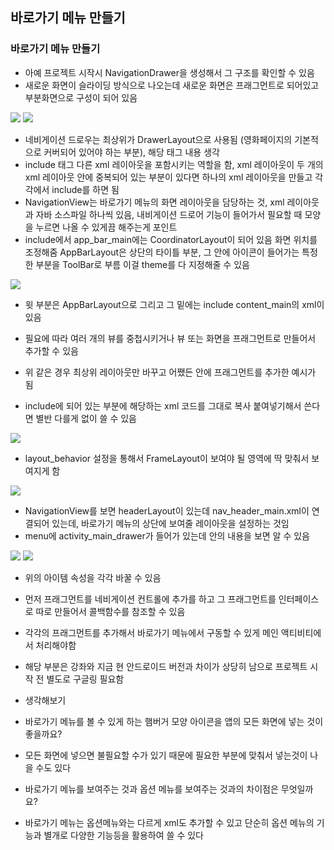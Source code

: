 ## 바로가기 메뉴 만들기
### 바로가기 메뉴 만들기
- 아예 프로젝트 시작시 NavigationDrawer을 생성해서 그 구조를 확인할 수 있음
- 새로운 화면이 슬라이딩 방식으로 나오는데 새로운 화면은 프래그먼트로 되어있고 부분화면으로 구성이 되어 있음
<img src="https://user-images.githubusercontent.com/32586985/90308530-2e2c7d00-df1b-11ea-9333-94d78d47af10.PNG">
<img src="https://user-images.githubusercontent.com/32586985/90308536-3b496c00-df1b-11ea-90d8-d63162053e53.PNG">

- 네비게이션 드로우는 최상위가 DrawerLayout으로 사용됨 (영화페이지의 기본적으로 커버되어 있어야 하는 부분), 해당 태그 내용 생각
- include 태그 다른 xml 레이아웃을 포함시키는 역할을 함, xml 레이아웃이 두 개의 xml 레이아웃 안에 중복되어 있는 부분이 있다면 하나의 xml 레이아웃을 만들고 각각에서 include를 하면 됨
- NavigationView는 바로가기 메뉴의 화면 레이아웃을 담당하는 것, xml 레이아웃과 자바 소스파일 하나씩 있음, 내비게이션 드로어 기능이 들어가서 필요할 때 모양을 누르면 나올 수 있게끔 해주는게 포인트
- include에서 app_bar_main에는 CoordinatorLayout이 되어 있음 화면 위치를 조정해줌 AppBarLayout은 상단의 타이틀 부분, 그 안에 아이콘이 들어가는 특정한 부분을 ToolBar로 부름 이걸 theme를 다 지정해줄 수 있음

<img src="https://user-images.githubusercontent.com/32586985/90308549-5025ff80-df1b-11ea-97aa-612f50b1cf16.PNG">

- 윗 부분은 AppBarLayout으로 그리고 그 밑에는 include content_main의 xml이 있음
- 필요에 따라 여러 개의 뷰를 중첩시키거나 뷰 또는 화면을 프래그먼트로 만들어서 추가할 수 있음
- 위 같은 경우 최상위 레이아웃만 바꾸고 어쨌든 안에 프래그먼트를 추가한 예시가 됨

- include에 되어 있는 부분에 해당하는 xml 코드를 그대로 복사 붙여넣기해서 쓴다면 별반 다를게 없이 쓸 수 있음
<img src="https://user-images.githubusercontent.com/32586985/90308561-67fd8380-df1b-11ea-99ed-6815e12151d3.PNG">

- layout_behavior 설정을 통해서 FrameLayout이 보여야 될 영역에 딱 맞춰서 보여지게 함
<img src="https://user-images.githubusercontent.com/32586985/90308566-75b30900-df1b-11ea-9e6f-d9ea9702f16c.PNG">

- NavigationView를 보면 headerLayout이 있는데 nav_header_main.xml이 연결되어 있는데, 바로가기 메뉴의 상단에 보여줄 레이아웃을 설정하는 것임
- menu에 activity_main_drawer가 들어가 있는데 안의 내용을 보면 알 수 있음

<img src="https://user-images.githubusercontent.com/32586985/90308573-89f70600-df1b-11ea-8e8c-0d87ab96f58d.PNG">
<img src="https://user-images.githubusercontent.com/32586985/90308586-a2672080-df1b-11ea-8cfe-57100b76c8e7.PNG">

- 위의 아이템 속성을 각각 바꿀 수 있음
- 먼저 프래그먼트를 네비게이션 컨트롤에 추가를 하고 그 프래그먼트를 인터페이스로 따로 만들어서 콜백함수를 참조할 수 있음
- 각각의 프래그먼트를 추가해서 바로가기 메뉴에서 구동할 수 있게 메인 액티비티에서 처리해야함
- 해당 부분은 강좌와 지금 현 안드로이드 버전과 차이가 상당히 남으로 프로젝트 시작 전 별도로 구글링 필요함

- 생각해보기
- 바로가기 메뉴를 볼 수 있게 하는 햄버거 모양 아이콘을 앱의 모든 화면에 넣는 것이 좋을까요?
- 모든 화면에 넣으면 불필요할 수가 있기 때문에 필요한 부분에 맞춰서 넣는것이 나을 수도 있다
- 바로가기 메뉴를 보여주는 것과 옵션 메뉴를 보여주는 것과의 차이점은 무엇일까요?
- 바로가기 메뉴는 옵션메뉴와는 다르게 xml도 추가할 수 있고 단순히 옵션 메뉴의 기능과 별개로 다양한 기능등을 활용하여 쓸 수 있다